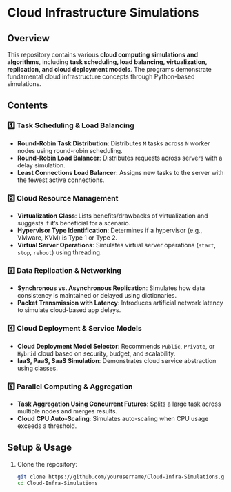 # **Cloud Infrastructure Simulations**

## **Overview**
This repository contains various **cloud computing simulations and algorithms**, including **task scheduling, load balancing, virtualization, replication, and cloud deployment models**. The programs demonstrate fundamental cloud infrastructure concepts through Python-based simulations.

## **Contents**
### **1️⃣ Task Scheduling & Load Balancing**
- **Round-Robin Task Distribution**: Distributes `M` tasks across `N` worker nodes using round-robin scheduling.
- **Round-Robin Load Balancer**: Distributes requests across servers with a delay simulation.
- **Least Connections Load Balancer**: Assigns new tasks to the server with the fewest active connections.

### **2️⃣ Cloud Resource Management**
- **Virtualization Class**: Lists benefits/drawbacks of virtualization and suggests if it’s beneficial for a scenario.
- **Hypervisor Type Identification**: Determines if a hypervisor (e.g., VMware, KVM) is Type 1 or Type 2.
- **Virtual Server Operations**: Simulates virtual server operations (`start`, `stop`, `reboot`) using threading.

### **3️⃣ Data Replication & Networking**
- **Synchronous vs. Asynchronous Replication**: Simulates how data consistency is maintained or delayed using dictionaries.
- **Packet Transmission with Latency**: Introduces artificial network latency to simulate cloud-based app delays.

### **4️⃣ Cloud Deployment & Service Models**
- **Cloud Deployment Model Selector**: Recommends `Public`, `Private`, or `Hybrid` cloud based on security, budget, and scalability.
- **IaaS, PaaS, SaaS Simulation**: Demonstrates cloud service abstraction using classes.

### **5️⃣ Parallel Computing & Aggregation**
- **Task Aggregation Using Concurrent Futures**: Splits a large task across multiple nodes and merges results.
- **Cloud CPU Auto-Scaling**: Simulates auto-scaling when CPU usage exceeds a threshold.

## **Setup & Usage**
1. Clone the repository:
   ```sh
   git clone https://github.com/yourusername/Cloud-Infra-Simulations.git
   cd Cloud-Infra-Simulations
